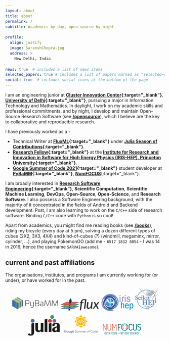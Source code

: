 ```yaml
---
layout: about
title: about
permalink: /
subtitle: Academics by day, open-source by night

profile:
  align: justify
  image: SaranshChopra.jpg
  address: >
    New Delhi, India

news: true  # includes a list of news items
selected_papers: true # includes a list of papers marked as "selected={true}"
social: true  # includes social icons at the bottom of the page
---
```


I am an engineering junior at **[Cluster Innovation Center](http://cic.du.ac.in/){:target="_blank"}**, **[University of Delhi](http://du.ac.in/){:target="_blank"}**, pursuing a major in Information Technology and Mathematics. In daylight, I work on my academic skills and professional commitments, and by night, I develop and maintain Open-Source Research Software (see **[/opensource](/opensource)**), which I believe are the key to collaborative and reproducible research.

I have previously worked as a -
- Technical Writer at **[FluxML](https://fluxml.ai/){:target="_blank"}** under **[Julia Season of Contributions](https://julialang.org/jsoc/){:target="_blank"}**.
- **[Research Fellow](https://iris-hep.org/fellows.html){:target="_blank"}** at the **[Institute for Research and Innovation in Software for High Energy Physics (IRIS-HEP), Princeton University](https://researchcomputing.princeton.edu/about/people/iris-hep-software-institute){:target="_blank"}**.
- **[Google Summer of Code 2021](https://summerofcode.withgoogle.com/projects/#5045812318437376){:target="_blank"}** student developer at **[PyBaMM](https://github.com/pybamm-team){:target="_blank"}**, **[NumFOCUS](https://github.com/numfocus)**{:target="_blank"}.

I am broadly interested in **[Research Software Engineering](https://us-rse.org/about/what-is-an-rse/){:target="_blank"}**, **Scientific Computation**, **Scientific Machine Learning**, **DevOps**, **Open-Source**, **Open-Science**, and **Research Software**. I also possess a Software Engineering background, with the majority of it concentrated in the fields of Android and Backend development. Psst, I am also learning to work on the `C/C++` side of research software. Binding `C/C++` code with `Python` is so cool!

Apart from academics, you might find me reading books (see **[/books](/books)**), riding my bicycle (every day at 5 pm), solving a dozen different types of cubes (2X2, 3X3, 4X4) and kind-of-cubes (?) (windmill, megaminx, mirror, cylinder, ...), and playing PokemonGO (add me - `6517 1832 8054` - I was 14 in 2016; hence the username `SARVAIawesome`).

## current and past affiliations

The organisations, institutes, and programs I am currently working for (or under), or have worked for in the past.

<!-- <p align="center">
  <img src="assets/img/pybamm-logo.png" style="width: 500px"/>
  <img src="assets/img/flux-logo.png" style="width: 350px"/>
  <img src="assets/img/iris-hep-logo.png" style="width: 300px"/>
  <img src="assets/img/scikit-hep-logo.png" style="width: 270px"/>
  <img src="assets/img/julia-logo.png" style="width: 350px"/>
  <img src="assets/img/gsoc-logo.png" style="width: 350px"/>
</p> -->

<p align="center">
  <a href="https://www.pybamm.org/" target="_blank"><img src="assets/img/pybamm-logo.png" style="width: 30%"/></a>
  <a href="https://fluxml.ai/" target="_blank"><img src="assets/img/flux-logo.png" style="width: 25%"/></a>
  <a href="https://iris-hep.org/" target="_blank"><img src="assets/img/iris-hep-logo.png" style="width: 20%"/></a>
  <a href="https://scikit-hep.org/" target="_blank"><img src="assets/img/scikit-hep-logo.png" style="width: 15%"/></a>
  <a href="https://julialang.org/" target="_blank"><img src="assets/img/julia-logo.png" style="width: 20%"/></a>
  <a href="https://summerofcode.withgoogle.com/" target="_blank"><img src="assets/img/gsoc-logo.png" style="width: 25%"/></a>
  <a href="https://numfocus.org/" target="_blank"><img src="assets/img/numfocus-logo.png" style="width: 25%"/></a>
</p>